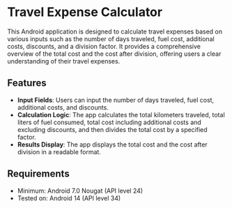 # Travel Expense Calculator

This Android application is designed to calculate travel expenses based on various inputs such as the number of days traveled, fuel cost, additional costs, discounts, and a division factor. It provides a comprehensive overview of the total cost and the cost after division, offering users a clear understanding of their travel expenses.

## Features

- **Input Fields**: Users can input the number of days traveled, fuel cost, additional costs, and discounts.
- **Calculation Logic**: The app calculates the total kilometers traveled, total liters of fuel consumed, total cost including additional costs and excluding discounts, and then divides the total cost by a specified factor.
- **Results Display**: The app displays the total cost and the cost after division in a readable format.

## Requirements

- Minimum: Android 7.0 Nougat (API level 24)
- Tested on: Android 14 (API level 34)
